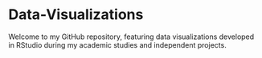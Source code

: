 # Data-Visualizations
Welcome to my GitHub repository, featuring data visualizations developed in RStudio during my academic studies and independent projects.
